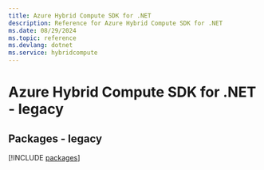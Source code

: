```yaml
---
title: Azure Hybrid Compute SDK for .NET
description: Reference for Azure Hybrid Compute SDK for .NET
ms.date: 08/29/2024
ms.topic: reference
ms.devlang: dotnet
ms.service: hybridcompute
---
```

# Azure Hybrid Compute SDK for .NET - legacy
## Packages - legacy
[!INCLUDE [packages](hybrid-compute-index.md)]